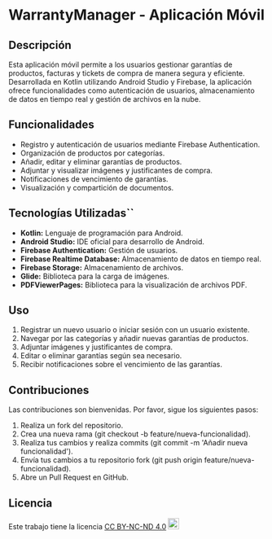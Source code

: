 # WarrantyManager  - Aplicación Móvil

## Descripción

Esta aplicación móvil permite a los usuarios gestionar garantías de productos, facturas y tickets de compra de manera segura y eficiente. Desarrollada en Kotlin utilizando Android Studio y Firebase, la aplicación ofrece funcionalidades como autenticación de usuarios, almacenamiento de datos en tiempo real y gestión de archivos en la nube.

## Funcionalidades

- Registro y autenticación de usuarios mediante Firebase Authentication.
- Organización de productos por categorías.
- Añadir, editar y eliminar garantías de productos.
- Adjuntar y visualizar imágenes y justificantes de compra.
- Notificaciones de vencimiento de garantías.
- Visualización y compartición de documentos.

## Tecnologías Utilizadas``

- **Kotlin:** Lenguaje de programación para Android.
- **Android Studio:** IDE oficial para desarrollo de Android.
- **Firebase Authentication:** Gestión de usuarios.
- **Firebase Realtime Database:** Almacenamiento de datos en tiempo real.
- **Firebase Storage:** Almacenamiento de archivos.
- **Glide:** Biblioteca para la carga de imágenes.
- **PDFViewerPages:** Biblioteca para la visualización de archivos PDF.

## Uso

1.	Registrar un nuevo usuario o iniciar sesión con un usuario existente.
2.	Navegar por las categorías y añadir nuevas garantías de productos.
3.	Adjuntar imágenes y justificantes de compra.
4.	Editar o eliminar garantías según sea necesario.
5.	Recibir notificaciones sobre el vencimiento de las garantías.

## Contribuciones

Las contribuciones son bienvenidas. Por favor, sigue los siguientes pasos:
1.	Realiza un fork del repositorio.
2.	Crea una nueva rama (git checkout -b feature/nueva-funcionalidad).
3.	Realiza tus cambios y realiza commits (git commit -m 'Añadir nueva funcionalidad').
4.	Envía tus cambios a tu repositorio fork (git push origin feature/nueva-funcionalidad).
5.	Abre un Pull Request en GitHub.

## Licencia

<p xmlns:cc="http://creativecommons.org/ns#" >Este trabajo tiene la licencia <a href="https://creativecommons.org/licenses/by-nc-nd/4.0/?ref= selecter-v1" target="_blank" rel="licencia noopener noreferrer" style="display:inline-block;">CC BY-NC-ND 4.0<img style="height:22px!important;margin-left:3px ;alineación-vertical:text-bottom;" src="https://mirrors.creativecommons.org/presskit/icons/cc.svg?ref=chooser-v1" alt=""><img style="altura:22px!important;margin-left:3px;vertical -align:text-bottom;" src="https://mirrors.creativecommons.org/presskit/icons/by.svg?ref=chooser-v1" alt=""><img style="altura:22px!important;margin-left:3px;vertical -align:text-bottom;" src="https://mirrors.creativecommons.org/presskit/icons/nc.svg?ref=chooser-v1" alt=""><img style="altura:22px!important;margin-left:3px;vertical -align:text-bottom;" src="https://mirrors.creativecommons.org/presskit/icons/nd.svg?ref=chooser-v1" alt=""></a></p>
